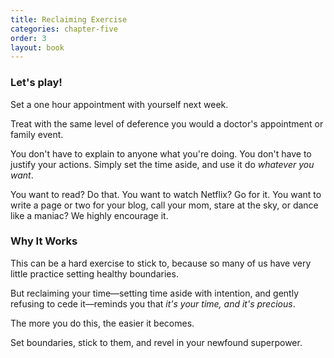 ```yaml
---
title: Reclaiming Exercise
categories: chapter-five
order: 3
layout: book
---
```


### Let's play!

Set a one hour appointment with yourself next week.

Treat with the same level of deference you would a doctor's appointment or family event.

You don't have to explain to anyone what you're doing. You don't have to justify your actions. Simply set the time aside, and use it do *whatever you want*.

You want to read? Do that. You want to watch Netflix? Go for it. You want to write a page or two for your blog, call your mom, stare at the sky, or dance like a maniac? We highly encourage it.

### Why It Works
This can be a hard exercise to stick to, because so many of us have very little practice setting healthy boundaries.

But reclaiming your time—setting time aside with intention, and gently refusing to cede it—reminds you that *it's your time, and it's precious*.

The more you do this, the easier it becomes.

Set boundaries, stick to them, and revel in your newfound superpower.
